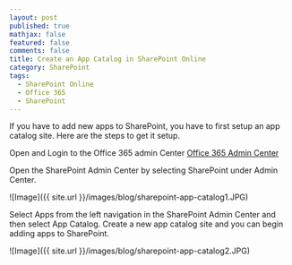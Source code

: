 ```yaml
---
layout: post
published: true
mathjax: false
featured: false
comments: false
title: Create an App Catalog in SharePoint Online
category: SharePoint
tags:
  - SharePoint Online
  - Office 365
  - SharePoint
---
```

If you have to add new apps to SharePoint, you have to first setup an app catalog site. Here are the steps to get it setup.

Open and Login to the Office 365 admin Center
<a href="https://portal.office.com/admin/default.aspx#EAdminDefaultPage_AdminHomePageESKU_AdminDashboardPage">Office 365 Admin Center</a>

Open the SharePoint Admin Center by selecting SharePoint under Admin Center. 

![Image]({{ site.url }}/images/blog/sharepoint-app-catalog1.JPG)

Select Apps from the left navigation in the SharePoint Admin Center and then select App Catalog. Create a new app catalog site and you can begin adding apps to SharePoint.

![Image]({{ site.url }}/images/blog/sharepoint-app-catalog2.JPG)



